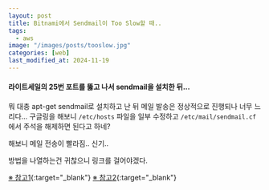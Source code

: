 ```yaml
---
layout: post
title: Bitnami에서 Sendmail이 Too Slow할 때..
tags:
  - aws
image: "/images/posts/tooslow.jpg"
categories: [web]
last_modified_at: 2024-11-19
---
```


#### 라이트세일의 25번 포트를 뚫고 나서 sendmail을 설치한 뒤...

뭐 대충 apt-get sendmail로 설치하고 난 뒤 메일 발송은 정상적으로 진행되나 너무 느리다...
구글링을 해보니 `/etc/hosts` 파일을 일부 수정하고 `/etc/mail/sendmail.cf` 에서 주석을 해제하면 된다고 하네?

해보니 메일 전송이 빨라짐.. 신기..

방법을 나열하는건 귀찮으니 링크를 걸어야겠다.

[※ 참고1](https://superuser.com/questions/626205/sendmail-very-slow-etc-hosts-configuration){:target="\_blank"}
[※ 참고2](https://serverfault.com/questions/173762/php-mail-function-painfully-slow-on-local-development-machine){:target="\_blank"}
